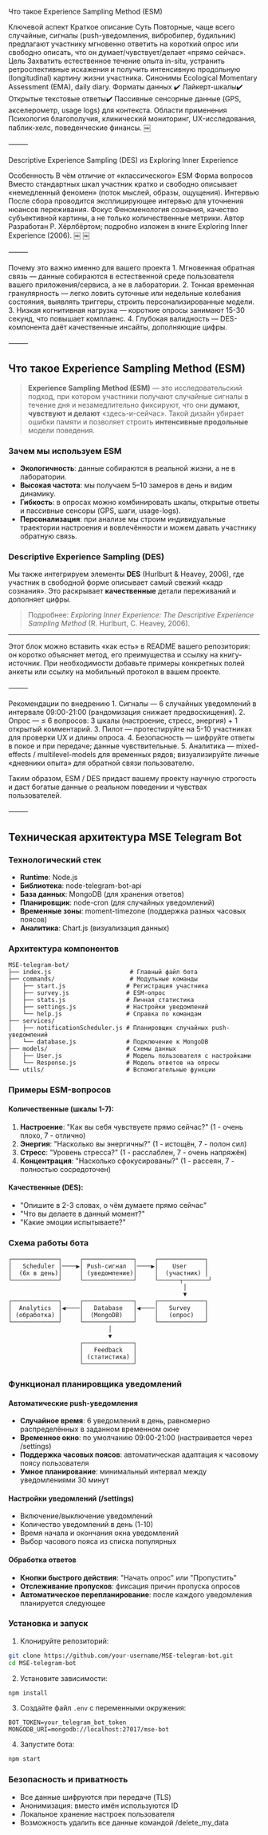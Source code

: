 Что такое Experience Sampling Method (ESM)

Ключевой аспект	Краткое описание
Суть	Повторные, чаще всего случайные, сигналы (push-уведомления, вибробипер, будильник) предлагают участнику мгновенно ответить на короткий опрос или свободно описать, что он думает/чувствует/делает «прямо сейчас».
Цель	Захватить естественное течение опыта in-situ, устранить ретроспективные искажения и получить интенсивную продольную (longitudinal) картину жизни участника.
Синонимы	Ecological Momentary Assessment (EMA), daily diary.
Форматы данных	✔️ Лайкерт-шкалы✔️ Открытые текстовые ответы✔️ Пассивные сенсорные данные (GPS, акселерометр, usage logs) для контекста.
Области применения	Психология благополучия, клинический мониторинг, UX-исследования, паблик-хелс, поведенческие финансы.  ￼


⸻

Descriptive Experience Sampling (DES) из Exploring Inner Experience

Особенность	В чём отличие от «классического» ESM
Форма вопросов	Вместо стандартных шкал участник кратко и свободно описывает «немедленный феномен» (поток мыслей, образы, ощущения).
Интервью	После сбора проводится эксплицирующее интервью для уточнения нюансов переживания.
Фокус	Феноменология сознания, качество субъективной картины, а не только количественные метрики.
Автор	Разработан Р. Хёрлбёртом; подробно изложен в книге Exploring Inner Experience (2006).  ￼ ￼


⸻

Почему это важно именно для вашего проекта
	1.	Мгновенная обратная связь ― данные собираются в естественной среде пользователя вашего приложения/сервиса, а не в лаборатории.
	2.	Тонкая временная гранулярность ― легко ловить суточные или недельные колебания состояния, выявлять триггеры, строить персонализированные модели.
	3.	Низкая когнитивная нагрузка ― короткие опросы занимают 15-30 секунд, что повышает комплаенс.
	4.	Глубокая валидность ― DES-компонента даёт качественные инсайты, дополняющие цифры.

⸻


## Что такое Experience Sampling Method (ESM)

> **Experience Sampling Method (ESM)** — это исследовательский подход, при котором
> участники получают случайные сигналы в течение дня и незамедлительно фиксируют,
> что они **думают, чувствуют и делают** «здесь-и-сейчас». Такой дизайн убирает
> ошибки памяти и позволяет строить **интенсивные продольные** модели поведения.

### Зачем мы используем ESM

- **Экологичность**: данные собираются в реальной жизни, а не в лаборатории.
- **Высокая частота**: мы получаем 5–10 замеров в день и видим динамику.
- **Гибкость**: в опросах можно комбинировать шкалы, открытые ответы и
  пассивные сенсоры (GPS, шаги, usage-logs).
- **Персонализация**: при анализе мы строим индивидуальные траектории
  настроения и вовлечённости и можем давать участнику обратную связь.

### Descriptive Experience Sampling (DES)

Мы также интегрируем элементы **DES** (Hurlburt & Heavey, 2006), где
участник в свободной форме описывает самый свежий «кадр сознания».
Это раскрывает **качественные** детали переживаний и дополняет цифры.

> Подробнее: *Exploring Inner Experience: The Descriptive Experience Sampling
> Method* (R. Hurlburt, C. Heavey, 2006).

---

Этот блок можно вставить «как есть» в README вашего репозитория: он коротко объясняет метод, его преимущества и ссылку на книгу-источник. При необходимости добавьте примеры конкретных полей анкеты или ссылку на мобильный протокол в вашем проекте.

⸻

Рекомендации по внедрению
	1.	Сигналы — 6 случайных уведомлений в интервале 09:00-21:00 (рандомизация снижает предвосхищения).
	2.	Опрос — ≤ 6 вопросов: 3 шкалы (настроение, стресс, энергия) + 1 открытый комментарий.
	3.	Пилот — протестируйте на 5-10 участниках для проверки UX и длины опроса.
	4.	Безопасность — шифруйте ответы в покое и при передаче; данные чувствительные.
	5.	Аналитика — mixed-effects / multilevel-models для временных рядов; визуализируйте личные «дневники опыта» для обратной связи пользователю.

Таким образом, ESM / DES придаст вашему проекту научную строгость и даст богатые данные о реальном поведении и чувствах пользователей.

⸻

## Техническая архитектура MSE Telegram Bot

### Технологический стек
- **Runtime**: Node.js 
- **Библиотека**: node-telegram-bot-api
- **База данных**: MongoDB (для хранения ответов)
- **Планировщик**: node-cron (для случайных уведомлений)
- **Временные зоны**: moment-timezone (поддержка разных часовых поясов)
- **Аналитика**: Chart.js (визуализация данных)

### Архитектура компонентов
```
MSE-telegram-bot/
├── index.js                      # Главный файл бота
├── commands/                     # Модульные команды
│   ├── start.js                 # Регистрация участника
│   ├── survey.js                # ESM-опрос
│   ├── stats.js                 # Личная статистика
│   ├── settings.js              # Настройки уведомлений
│   └── help.js                  # Справка по командам
├── services/            
│   ├── notificationScheduler.js # Планировщик случайных push-уведомлений
│   └── database.js              # Подключение к MongoDB
├── models/                      # Схемы данных
│   ├── User.js                  # Модель пользователя с настройками
│   └── Response.js              # Модель ответов на опросы
└── utils/                       # Вспомогательные функции
```

### Примеры ESM-вопросов

#### Количественные (шкалы 1-7):
1. **Настроение**: "Как вы себя чувствуете прямо сейчас?" (1 - очень плохо, 7 - отлично)
2. **Энергия**: "Насколько вы энергичны?" (1 - истощён, 7 - полон сил)
3. **Стресс**: "Уровень стресса?" (1 - расслаблен, 7 - очень напряжён)
4. **Концентрация**: "Насколько сфокусированы?" (1 - рассеян, 7 - полностью сосредоточен)

#### Качественные (DES):
- "Опишите в 2-3 словах, о чём думаете прямо сейчас"
- "Что вы делаете в данный момент?"
- "Какие эмоции испытываете?"

### Схема работы бота

```
┌─────────────┐     ┌──────────────┐     ┌─────────────┐
│   Scheduler │────▶│ Push-сигнал  │────▶│    User     │
│  (6x в день)│     │ (уведомление)│     │  (участник) │
└─────────────┘     └──────────────┘     └──────┬───────┘
                                                 │
                                                 ▼
┌─────────────┐     ┌──────────────┐     ┌─────────────┐
│  Analytics  │◀────│   Database   │◀────│   Survey    │
│ (обработка) │     │  (MongoDB)   │     │   (опрос)   │
└─────────────┘     └──────────────┘     └─────────────┘
                            │
                            ▼
                    ┌──────────────┐
                    │   Feedback   │
                    │ (статистика) │
                    └──────────────┘
```

### Функционал планировщика уведомлений

#### Автоматические push-уведомления
- **Случайное время**: 6 уведомлений в день, равномерно распределённых в заданном временном окне
- **Временное окно**: по умолчанию 09:00-21:00 (настраивается через /settings)
- **Поддержка часовых поясов**: автоматическая адаптация к часовому поясу пользователя
- **Умное планирование**: минимальный интервал между уведомлениями 30 минут

#### Настройки уведомлений (/settings)
- Включение/выключение уведомлений
- Количество уведомлений в день (1-10)
- Время начала и окончания окна уведомлений
- Выбор часового пояса из списка популярных

#### Обработка ответов
- **Кнопки быстрого действия**: "Начать опрос" или "Пропустить"
- **Отслеживание пропусков**: фиксация причин пропуска опросов
- **Автоматическое перепланирование**: после каждого уведомления планируется следующее

### Установка и запуск

1. Клонируйте репозиторий:
```bash
git clone https://github.com/your-username/MSE-telegram-bot.git
cd MSE-telegram-bot
```

2. Установите зависимости:
```bash
npm install
```

3. Создайте файл `.env` с переменными окружения:
```env
BOT_TOKEN=your_telegram_bot_token
MONGODB_URI=mongodb://localhost:27017/mse-bot
```

4. Запустите бота:
```bash
npm start
```

### Безопасность и приватность
- Все данные шифруются при передаче (TLS)
- Анонимизация: вместо имён используются ID
- Локальное хранение настроек пользователя
- Возможность удалить все данные командой /delete_my_data